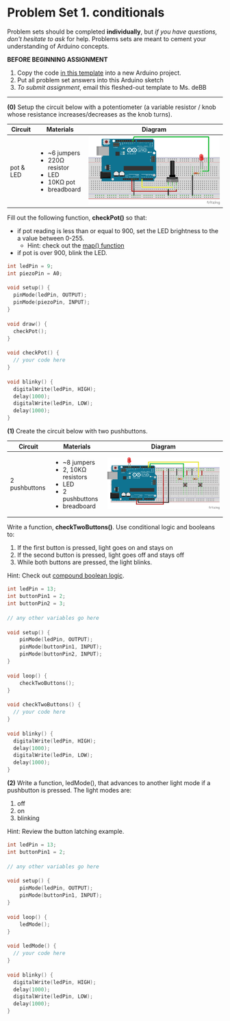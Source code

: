 # Problem Set 1. conditionals

Problem sets should be completed **individually**, but *if you have questions, don't hesitate to ask* for help. Problems sets are meant to cement your understanding of Arduino concepts.

**BEFORE BEGINNING ASSIGNMENT**

1. Copy the code [in this template](../templates/ps1_template.md) into a new Arduino project.
2. Put all problem set answers into this Arduino sketch
3. *To submit assignment*, email this fleshed-out template to Ms. deBB

---

**(0)** Setup the circuit below with a potentiometer (a variable resistor / knob whose resistance increases/decreases as the knob turns).

| Circuit | Materials | Diagram |
| --- | --- | --- |
| pot & LED | <ul><li>~6 jumpers</li><li>220Ω resistor</li><li>LED</li><li>10KΩ pot</li><li>breadboard</li></ul> | ![alt text](../images/pot_bright.png) |

Fill out the following function, **checkPot()** so that:
* if pot reading is less than or equal to 900, set the LED brightness to the a value between 0-255.
  * Hint: check out the [map() function](https://www.arduino.cc/en/Reference/Map)
* if pot is over 900, blink the LED.

```c++
int ledPin = 9;
int piezoPin = A0;

void setup() {
  pinMode(ledPin, OUTPUT);
  pinMode(piezoPin, INPUT);
}

void draw() {
  checkPot();
}

void checkPot() {
  // your code here
}

void blinky() {
  digitalWrite(ledPin, HIGH);
  delay(1000);
  digitalWrite(ledPin, LOW);
  delay(1000);
}
```

**(1)** Create the circuit below with two pushbuttons.

| Circuit | Materials | Diagram |
| --- | --- | --- |
| 2 pushbuttons | <ul><li>~8 jumpers</li><li>2, 10KΩ resistors</li><li>LED</li><li>2 pushbuttons</li><li>breadboard</li></ul> | ![alt text](../images/two_buttons.png) |

Write a function, **checkTwoButtons()**. Use conditional logic and booleans to:  

1. If the first button is pressed, light goes on and stays on
2. If the second button is pressed, light goes off and stays off
3. While both buttons are pressed, the light blinks.

Hint: Check out [compound boolean logic](https://www.arduino.cc/en/Reference/Boolean).


```c++
int ledPin = 13;
int buttonPin1 = 2;
int buttonPin2 = 3;

// any other variables go here

void setup() {
    pinMode(ledPin, OUTPUT);
    pinMode(buttonPin1, INPUT);
    pinMode(buttonPin2, INPUT);   
}

void loop() {
    checkTwoButtons();
}

void checkTwoButtons() {
  // your code here
}

void blinky() {
  digitalWrite(ledPin, HIGH);
  delay(1000);
  digitalWrite(ledPin, LOW);
  delay(1000);
}
```

**(2)** Write a function, ledMode(), that advances to another light mode if a pushbutton is pressed. The light modes are:

1. off
2. on
3. blinking

Hint: Review the button latching example.

```c++
int ledPin = 13;
int buttonPin1 = 2;

// any other variables go here

void setup() {
    pinMode(ledPin, OUTPUT);
    pinMode(buttonPin1, INPUT);
}

void loop() {
    ledMode();
}

void ledMode() {
  // your code here
}

void blinky() {
  digitalWrite(ledPin, HIGH);
  delay(1000);
  digitalWrite(ledPin, LOW);
  delay(1000);
}
```
